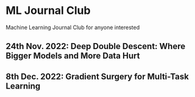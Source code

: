 # ML Journal Club
Machine Learning Journal Club for anyone interested 

## 24th Nov. 2022: Deep Double Descent: Where Bigger Models and More Data Hurt

## 8th Dec. 2022: Gradient Surgery for Multi-Task Learning

